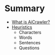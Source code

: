 # Summary

* [What is AiCrawler?](docs/what_is_aicrawler.md)
* [Heuristics](docs/Heuristics/heuristics.md)
   * Characters
   * Words
   * Sentences
   * Questions

